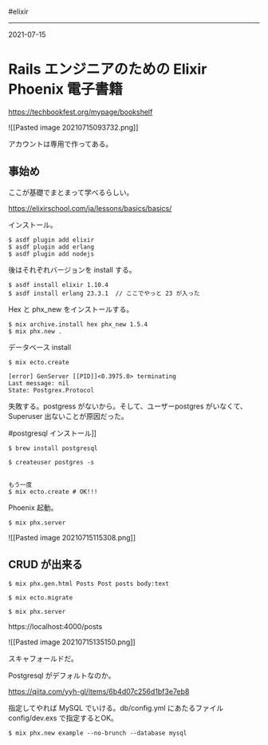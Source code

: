 #elixir

---
2021-07-15

# Rails エンジニアのための Elixir Phoenix 電子書籍

https://techbookfest.org/mypage/bookshelf

![[Pasted image 20210715093732.png]]

アカウントは専用で作ってある。

## 事始め

ここが基礎でまとまって学べるらしい。

https://elixirschool.com/ja/lessons/basics/basics/

インストール。
```shell
$ asdf plugin add elixir
$ asdf plugin add erlang
$ asdf plugin add nodejs
```

後はそれぞれバージョンを install する。

```shell
$ asdf install elixir 1.10.4
$ asdf install erlang 23.3.1  // ここでやっと 23 が入った
```

Hex と phx_new をインストールする。

```shell
$ mix archive.install hex phx_new 1.5.4
$ mix phx.new .
```

データベース install
```shell
$ mix ecto.create

[error] GenServer [[PID]]<0.3975.0> terminating
Last message: nil
State: Postgrex.Protocol
```
失敗する。postgress がないから。そして、ユーザーpostgres がいなくて、Superuser 出ないことが原因だった。

#postgresql  インストール]]

```shell
$ brew install postgresql

$ createuser postgres -s


もう一度
$ mix ecto.create # OK!!!
```


Phoenix 起動。

```shell
$ mix phx.server
```

![[Pasted image 20210715115308.png]]

## CRUD が出来る

```shell
$ mix phx.gen.html Posts Post posts body:text

$ mix ecto.migrate

$ mix phx.server
```

https://localhost:4000/posts

![[Pasted image 20210715135150.png]]

スキャフォールドだ。

Postgresql がデフォルトなのか。

https://qiita.com/yyh-gl/items/6b4d07c256d1bf3e7eb8

指定してやれば MySQL でいける。db/config.yml にあたるファイル  config/dev.exs で指定するとOK。

```shell
$ mix phx.new example --no-brunch --database mysql
```

